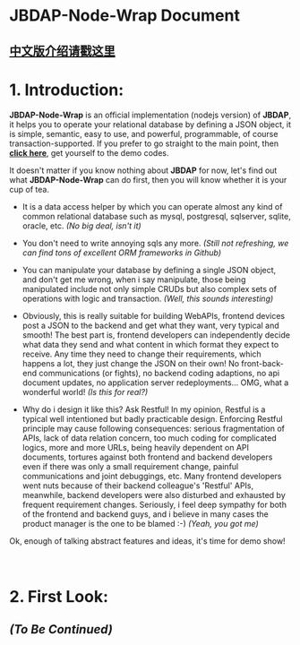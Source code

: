 # JBDAP-Node-Wrap Document

## **[中文版介绍请戳这里](https://github.com/JBDAP/JBDAP-Node-Wrap/blob/master/README-CN.md)**

# 1. Introduction: 

**JBDAP-Node-Wrap** is an official implementation (nodejs version) of **JBDAP**, it helps you to operate your relational database by defining a JSON object, it is simple, semantic, easy to use, and powerful, programmable, of course transaction-supported. If you prefer to go straight to the main point, then **[click here](#first)**, get yourself to the demo codes.

It doesn't matter if you know nothing about **JBDAP** for now, let's find out what **JBDAP-Node-Wrap** can do first, then you will know whether it is your cup of tea.

- It is a data access helper by which you can operate almost any kind of common relational database such as mysql, postgresql, sqlserver, sqlite, oracle, etc. *(No big deal, isn't it)*

- You don't need to write annoying sqls any more. *(Still not refreshing, we can find tons of excellent ORM frameworks in Github)*

- You can manipulate your database by defining a single JSON object, and don't get me wrong, when i say manipulate, those being manipulated include not only simple CRUDs but also complex sets of operations with logic and transaction. *(Well, this sounds interesting)*

- Obviously, this is really suitable for building WebAPIs, frontend devices post a JSON to the backend and get what they want, very typical and smooth! The best part is, frontend developers can independently decide what data they send and what content in which format they expect to receive. Any time they need to change their requirements, which happens a lot, they just change the JSON on their own! No front-back-end communications (or fights), no backend coding adaptions, no api document updates, no application server redeployments... OMG, what a wonderful world! *(Is this for real?)*

- Why do i design it like this? Ask Restful! In my opinion, Restful is a typical well intentioned but badly practicable design. Enforcing Restful principle may cause following consequences: serious fragmentation of APIs, lack of data relation concern, too much coding for complicated logics, more and more URLs, being heavily dependent on API documents, tortures against both frontend and backend developers even if there was only a small requirement change, painful communications and joint debuggings, etc. Many frontend developers went nuts because of their backend colleague's 'Restful' APIs, meanwhile, backend developers were also disturbed and exhausted by frequent requirement changes. Seriously, i feel deep sympathy for both of the frontend and backend guys, and i believe in many cases the product manager is the one to be blamed :-) *(Yeah, you got me)*

Ok, enough of talking abstract features and ideas, it's time for demo show!


<div style="width:100%;height:20px;border:none;"></div>
<div id="first" style="width:100%;height:1px;border:none;"></div>

# 2. First Look:

## *(To Be Continued)*